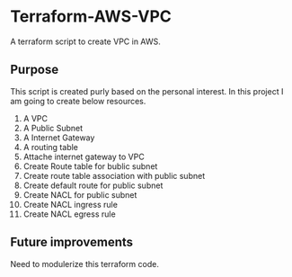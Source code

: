 # Terraform-AWS-VPC

A terraform script to create VPC in AWS.

## Purpose
This script is created purly based on the personal interest. In this project I am going to create below resources.
1. A VPC
2. A Public Subnet
3. A Internet Gateway
4. A routing table
5. Attache internet gateway to VPC
6. Create Route table for bublic subnet
7. Create route table association with public subnet
8. Create default route for public subnet
9. Create NACL for public subnet
10. Create NACL ingress rule
11. Create NACL egress rule

## Future improvements
Need to modulerize this terraform code.